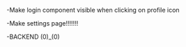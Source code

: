 -Make login component visible when clicking on profile icon

-Make settings page!!!!!!!

-BACKEND (0)\_(0)
